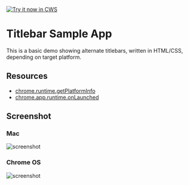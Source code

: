 <a target="_blank" href="https://chrome.google.com/webstore/detail/gdpimhplfcmbiakglpomcdcchbmgfiaj">![Try it now in CWS](https://raw.github.com/GoogleChrome/chrome-app-samples/master/tryitnowbutton.png "Click here to install this sample from the Chrome Web Store")</a>


# Titlebar Sample App

This is a basic demo showing alternate titlebars, written in HTML/CSS, depending on target platform.

## Resources

* [chrome.runtime.getPlatformInfo](https://developer.chrome.com/extensions/runtime#method-getPlatformInfo)
* [chrome.app.runtime.onLaunched](http://developer.chrome.com/apps/app_runtime.html#event-onLaunched)

## Screenshot

### Mac

![screenshot](/apps/samples/platform-title/assets/screenshot_mac.png)

### Chrome OS

![screenshot](/apps/samples/platform-title/assets/screenshot_cros.png)
